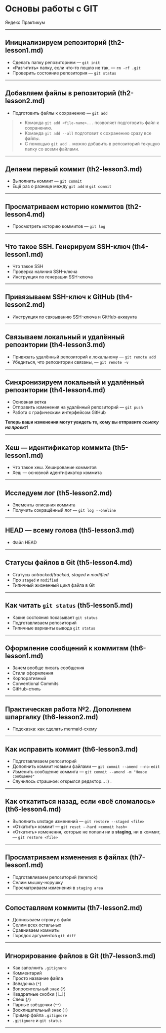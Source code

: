 # Основы работы с GIT  

Яндекс Практикум  

---

## Инициализируем репозиторий (th2-lesson1.md)  

- Сделать папку репозиторием — `git init`  
- «Разгитить» папку, если что-то пошло не так, — `rm -rf .git`  
- Проверить состояние репозитория — `git status`  

---

## Добавляем файлы в репозиторий (th2-lesson2.md)  

- Подготовить файлы к сохранению — `git add`

> - Команда `git add <file-name>...` позволяет подготовить файл к сохранению.  
> - Команда `git add --all` подготовит к сохранению сразу все файлы.  
> - С помощью `git add .` можно добавить в репозиторий текущую папку со всеми файлами.  

---

## Делаем первый коммит (th2-lesson3.md)  

- Выполнить коммит — `git commit`  
- Ещё раз о разнице между `git add` и `git commit`  

---

## Просматриваем историю коммитов (th2-lesson4.md)  

- Просмотреть историю коммитов — `git log`  

---

## Что такое SSH. Генерируем SSH-ключ (th4-lesson1.md)  

- Что такое SSH  
- Проверка наличия SSH-ключа  
- Инструкция по генерации SSH-ключа  

---

## Привязываем SSH-ключ к GitHub (th4-lesson2.md)  

- Инструкция по связыванию SSH-ключа и GitHub-аккаунта  

---

## Связываем локальный и удалённый репозитории (th4-lesson3.md)  

- Привязать удалённый репозиторий к локальному — `git remote add`  
- Убедиться, что репозитории связаны, — `git remote -v`  

---

## Синхронизируем локальный и удалённый репозитории (th4-lesson4.md)  

- Основная ветка  
- Отправить изменения на удалённый репозиторий — `git push`  
- Работа с графическим интерфейсом GitHub  

__Теперь ваши изменения могут увидеть те, кому вы отправите *ссылку на проект*!__  

---

## Хеш — идентификатор коммита (th5-lesson1.md)  

- Что такое хеш. Хеширование коммитов  
- Хеш — основной идентификатор коммита  

---

## Исследуем лог (th5-lesson2.md)  

- Элементы описания коммита  
- Получить сокращённый лог — `git log --oneline`  

---

## HEAD — всему голова (th5-lesson3.md)  

- Файл HEAD  

---

## Статусы файлов в Git (th5-lesson4.md)  

- Статусы *untracked*/*tracked*, *staged* и *modified*  
- Про `staged` и `modified`  
- Типичный жизненный цикл файла в Git  

---

## Как читать `git status` (th5-lesson5.md)  

- Какие состояния показывает `git status`  
- Подготавливаем репозиторий  
- Типичные варианты вывода `git status`  

---

## Оформление сообщений к коммитам (th6-lesson1.md)  

- Зачем вообще писать сообщения  
- Стили оформления  
- Корпоративный  
- Conventional Commits  
- GitHub-стиль  

---

## Практическая работа №2. Дополняем шпаргалку (th6-lesson2.md)  

- Подсказка: как сделать mermaid-схему  

---

## Как исправить коммит (th6-lesson3.md)

- Подготавливаем репозиторий
- Дополнить коммит новыми файлами — `git commit --amend --no-edit`  
- Изменить сообщение коммита — `git commit --amend -m "Новое сообщение"`  
- Случилось страшное: открылся редактор... :) .  

---

## Как откатиться назад, если «всё сломалось»  (th6-lesson4.md)  

- Выполнить unstage изменений — `git restore --staged <file>`  
- «Откатить» коммит — `git reset --hard <commit hash>`  
- «Откатить» изменения, которые не попали ни в __staging__, ни в коммит, — `git restore <file>`  

---

## Просматриваем изменения в файлах  (th7-lesson1.md)  

- Подготавливаем репозиторий (teremok)
- Селим мышку-норушку  
- Просматриваем изменения в `staging area`  

---

## Сопоставляем коммиты  (th7-lesson2.md)  

- Дописываем строку в файл  
- Селим всех остальных  
- Сравниваем коммиты  
- Порядок аргументов `git diff`  

---

## Игнорирование файлов в Git  (th7-lesson3.md)  

- Как заполнить `.gitignore`  
- Комментарий  
- Просто название файла  
- Звёздочка (`*`)  
- Вопросительный знак (`?`)  
- Квадратные скобки (`[…]`)  
- Слеш (`/`)  
- Парные звёздочки (`**`)  
- Восклицательный знак (`!`)  
- Пример файла `.gitignore`  
- `.gitignore` и `git status`  

---
